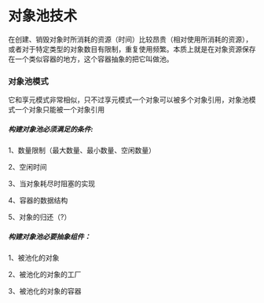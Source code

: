 # 对象池技术

在创建、销毁对象时所消耗的资源（时间）比较昂贵（相对使用所消耗的资源），或者对于特定类型的对象数目有限制，重复使用频繁。本质上就是在对象资源保存在一个类似容器的地方，这个容器抽象的把它叫做池。



### 对象池模式

它和享元模式非常相似，只不过享元模式一个对象可以被多个对象引用，对象池模式一个对象只能被一个对象引用



##### 构建对象池必须满足的条件:

1、数量限制（最大数量、最小数量、空闲数量）

2、空闲时间

3、当对象耗尽时阻塞的实现

4、容器的数据结构

5、对象的归还（?）





##### 构建对象池必要抽象组件：

 1、被池化的对象

 2、被池化的对象的工厂

 3、被池化的对象的容器